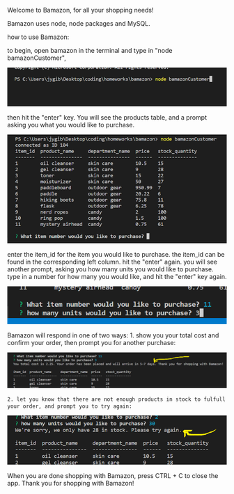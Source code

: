 Welcome to Bamazon, for all your shopping needs!

Bamazon uses node, node packages and MySQL. 

how to use Bamazon:

to begin, open bamazon in the terminal and type in "node bamazonCustomer", 

![begin](/images/begin.png)

then hit the "enter" key. You will see the products table, and a prompt asking you what you would like to purchase.

![enter](/images/enter.png)

enter the item_id for the item you would like to purchase. the item_id can be found in the corresponding left column. hit the "enter" again. you will see another prompt, asking you how many units you would like to purchase. type in a number for how many you would like, and hit the "enter" key again. 

![purchase](/images/purchase.png)

Bamazon will respond in one of two ways:
    1. show you your total cost and confirm your order, then prompt you for another purchase:

![confirmation](/images/confirmation.png)

    2. let you know that there are not enough products in stock to fulfull your order, and prompt you to try again:

![not-enough](/images/not-enough-product.png)

When you are done shopping with Bamazon, press CTRL + C to close the app. Thank you for shopping with Bamazon!